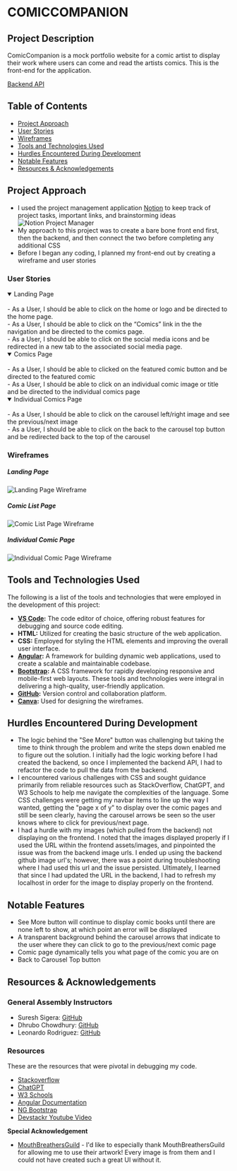 # COMICCOMPANION

## Project Description
ComicCompanion is a mock portfolio website for a comic artist to display their work where users can come and read the artists comics. This is the front-end for the application.

[Backend API](https://github.com/lizabawa/comic-companion-backend)


## Table of Contents
- [Project Approach](#project-approach)
- [User Stories](#user-stories)
- [Wireframes](#wireframes)
- [Tools and Technologies Used](#tools-and-technologies-used)
- [Hurdles Encountered During Development](#hurdles-encountered-during-development)
- [Notable Features](#notable-features)
- [Resources & Acknowledgements](#resources--acknowledgements)

## Project Approach 
- I used the project management application [Notion](https://www.notion.so/) to keep track of project tasks, important links, and brainstorming ideas
![Notion Project Manager](src/assets/images/Notion.png)
- My approach to this project was to create a bare bone front end first, then the backend, and then connect the two before completing any additional CSS
- Before I began any coding, I planned my front-end out by creating a wireframe and user stories


### User Stories
<details open>
<summary>Landing Page</summary>
<br>
- As a User, I should be able to click on the home or logo and be directed to the home page.
<br>
- As a User, I should be able to click on the “Comics” link in the the navigation and be directed to the comics page.
<br>
- As a User, I should be able to click on the social media icons and be redirected in a new tab to the  associated social media page.
</details>
<details open>
<summary>Comics Page</summary>
<br>
- As a User, I should be able to clicked on the featured comic button and be directed to the featured comic
<br>
- As a User, I should be able to click on an individual comic image or title and be directed to the individual comics page
</details>
<details open>
<summary>Individual Comics Page</summary>
<br>
- As a User, I should be able to click on the carousel left/right image and see the previous/next image
<br>
- As a User, I should be able to click on the back to the carousel top button and be redirected back to the top of the carousel
</details>

### Wireframes
##### Landing Page
![Landing Page Wireframe](https://github.com/lizabawa/comic-companion-front/blob/main/src/assets/wireframes/landing-wireframe.png?raw=true)

##### Comic List Page
![Comic List Page Wireframe](https://github.com/lizabawa/comic-companion-front/blob/main/src/assets/wireframes/comic-list-wireframe.png?raw=true)

##### Individual Comic Page
![Individual Comic Page Wireframe](https://github.com/lizabawa/comic-companion-front/blob/main/src/assets/wireframes/indiv-comic-wireframe.png?raw=true)

## Tools and Technologies Used

The following is a list of the tools and technologies that were employed in the development of this project:
 - **[VS Code](https://code.visualstudio.com/):** The code editor of choice, offering robust features for debugging and source code editing.
 - **HTML:** Utilized for creating the basic structure of the web application.
 - **CSS:** Employed for styling the HTML elements and improving the overall user interface.
 - **[Angular](https://angular.io/):** A framework for building dynamic web applications, used to create a scalable and maintainable codebase.
 - **[Bootstrap](https://getbootstrap.com/):** A CSS framework for rapidly developing responsive and mobile-first web layouts.
These tools and technologies were integral in delivering a high-quality, user-friendly application.
- **[GitHub](https://github.com/):** Version control and collaboration platform.
- **[Canva](https://www.canva.com/):** Used for designing the wireframes.


## Hurdles Encountered During Development
- The logic behind the "See More" button was challenging but taking the time to think through the problem and write the steps down enabled me to figure out the solution. I initially had the logic working before I had created the backend, so once I implemented the backend API, I had to refactor the code to pull the data from the backend.
- I encountered various challenges with CSS and sought guidance primarily from reliable resources such as StackOverflow, ChatGPT, and W3 Schools to help me navigate the complexities of the language. Some CSS challenges were getting my navbar items to line up the way I wanted, getting the "page x of y" to display over the comic pages and still be seen clearly, having the carousel arrows be seen so the user knows where to click for previous/next page.
- I had a hurdle with my images (which pulled from the backend) not displaying on the frontend. I noted that the images displayed properly if I used the URL within the frontend assets/images, and pinpointed the issue was from the backend image urls. I ended up using the backend github image url's; however, there was a point during troubleshooting where I had used this url and the issue persisted. Ultimately, I learned that since I had updated the URL in the backend, I had to refresh my localhost in order for the image to display properly on the frontend.

## Notable Features
- See More button will continue to display comic books until there are none left to show, at which point an error will be displayed
- A transparent background behind the carousel arrows that indicate to the user where they can click to go to the previous/next comic page
- Comic page dynamically tells you what page of the comic you are on
- Back to Carousel Top button 

## Resources & Acknowledgements
### General Assembly Instructors
- Suresh Sigera: [GitHub](https://github.com/sureshmelvinsigera)
- Dhrubo Chowdhury: [GitHub](https://github.com/Dhrubo-Chowdhury)
- Leonardo Rodriguez: [GitHub](https://github.com/LRodriguez92)

### Resources
These are the resources that were pivotal in debugging my code.
- [Stackoverflow](https://stackoverflow.com/)
- [ChatGPT](https://chat.openai.com/)
- [W3 Schools](https://www.w3schools.com/)
- [Angular Documentation](https://angular.io/)
- [NG Bootstrap](https://ng-bootstrap.github.io/#/home)
- [Devstackr Youtube Video](https://www.youtube.com/watch?v=185uAxYz1dU)

**Special Acknowledgement**
- [MouthBreathersGuild](https://mouthbreathersguild.co/) - I'd like to especially thank MouthBreathersGuild for allowing me to use their artwork! Every image is from them and I could not have created such a great UI without it.